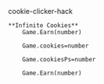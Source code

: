 cookie-clicker-hack
        
	**Infinite Cookies**
        Game.Earn(number)
	
        Game.cookies=number
        
        Game.cookiesPs=number
        
        Game.Earn(number)

